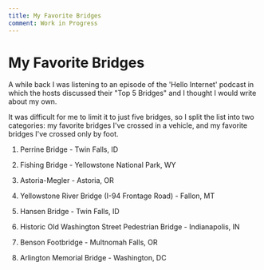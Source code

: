 ```yaml
---
title: My Favorite Bridges
comment: Work in Progress
---
```


# My Favorite Bridges

A while back I was listening to an episode of the 'Hello Internet' podcast in which the hosts discussed their "Top 5 Bridges" and I thought I would write about my own.

It was difficult for me to limit it to just five bridges, so I split the list into two categories: my favorite bridges I've crossed in a vehicle, and my favorite bridges I've crossed only by foot.

1. Perrine Bridge - Twin Falls, ID
2. Fishing Bridge - Yellowstone National Park, WY
3. Astoria-Megler - Astoria, OR
4. Yellowstone River Bridge (I-94 Frontage Road) - Fallon, MT
5. Hansen Bridge - Twin Falls, ID


1. Historic Old Washington Street Pedestrian Bridge - Indianapolis, IN
2. Benson Footbridge - Multnomah Falls, OR
3. Arlington Memorial Bridge - Washington, DC

